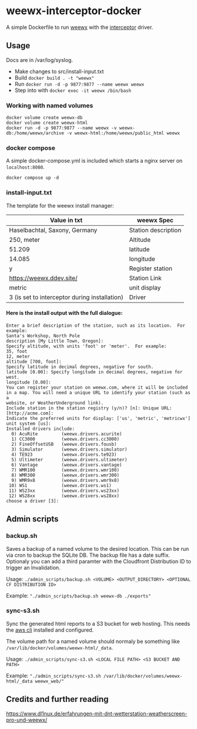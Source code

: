 # weewx-interceptor-docker

A simple Dockerfile to run [weewx](https://github.com/weewx/weewx) with the [interceptor](https://github.com/matthewwall/weewx-interceptor) driver.

## Usage

Docs are in /var/log/syslog.

* Make changes to src/install-input.txt
* Build `docker build . -t "weewx"`
* Run `docker run -d -p 9877:9877 --name weewx weewx`
* Step into with `docker exec -it weewx /bin/bash`

### Working with named volumes

```
docker volume create weewx-db
docker volume create weewx-html
docker run -d -p 9877:9877 --name weewx -v weewx-db:/home/weewx/archive -v weewx-html:/home/weewx/public_html weewx
```

### docker compose

A simple docker-compose.yml is included which starts a nginx server on `localhost:8080`.

`docker compose up -d`


### install-input.txt

The template for the weewx install manager:

| Value in txt                  | weewx Spec          |
|-------------------------------|---------------------|
| Haselbachtal, Saxony, Germany | Station description |
| 250, meter                    | Altitude            |
| 51.209                        | latitude            |
| 14.085                        | longitude           |
| y                             | Register station    |
| https://weewx.ddev.site/      | Station Link        |
| metric                        | unit display        |
| 3 (is set to interceptor during installation) | Driver              |

#### Here is the install output with the full dialogue:

```
Enter a brief description of the station, such as its location.  For example:
Santa's Workshop, North Pole
description [My Little Town, Oregon]: 
Specify altitude, with units 'foot' or 'meter'.  For example:
35, foot
12, meter
altitude [700, foot]: 
Specify latitude in decimal degrees, negative for south.
latitude [0.00]: Specify longitude in decimal degrees, negative for west.
longitude [0.00]: 
You can register your station on weewx.com, where it will be included
in a map. You will need a unique URL to identify your station (such as a
website, or WeatherUnderground link).
Include station in the station registry (y/n)? [n]: Unique URL: [http://acme.com]: 
Indicate the preferred units for display: ['us', 'metric', 'metricwx']
unit system [us]: 
Installed drivers include:
  0) AcuRite         (weewx.drivers.acurite)   
  1) CC3000          (weewx.drivers.cc3000)    
  2) FineOffsetUSB   (weewx.drivers.fousb)     
  3) Simulator       (weewx.drivers.simulator) 
  4) TE923           (weewx.drivers.te923)     
  5) Ultimeter       (weewx.drivers.ultimeter) 
  6) Vantage         (weewx.drivers.vantage)   
  7) WMR100          (weewx.drivers.wmr100)    
  8) WMR300          (weewx.drivers.wmr300)    
  9) WMR9x8          (weewx.drivers.wmr9x8)    
 10) WS1             (weewx.drivers.ws1)       
 11) WS23xx          (weewx.drivers.ws23xx)    
 12) WS28xx          (weewx.drivers.ws28xx)    
choose a driver [3]:
```

## Admin scripts

### backup.sh

Saves a backup of a named volume to the desired location. This can be run via cron to backup the SQLite DB.
The backup file has a date suffix. Optionaly you can add a third paramter with the Cloudfront Distribution ID to trigger an Invalidation.

Usage: `./admin_scripts/backup.sh <VOLUME> <OUTPUT_DIRECTORY> <OPTIONAL CF DISTRIBUTION ID>`

Example: `"./admin_scripts/backup.sh weewx-db ./exports"`

### sync-s3.sh

Sync the generated html reports to a S3 bucket for web hosting. This needs the [aws cli](LINK) installed and configured.

The volume path for a named volume should normaly be something like `/var/lib/docker/volumes/weewx-html/_data`.

Usage: `./admin_scripts/sync-s3.sh <LOCAL FILE PATH> <S3 BUCKET AND PATH>`

Example: `"./admin_scripts/sync-s3.sh /var/lib/docker/volumes/weewx-html/_data weewx_web/"`

## Credits and further reading

https://www.dl1nux.de/erfahrungen-mit-dnt-wetterstation-weatherscreen-pro-und-weewx/